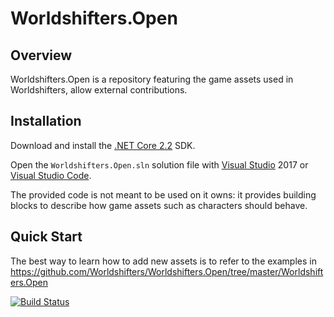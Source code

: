 Worldshifters.Open
==================

Overview
--------

Worldshifters.Open is a repository featuring the game assets used in Worldshifters, allow external contributions. 

Installation
------------

Download and install the [.NET Core 2.2](https://dotnet.microsoft.com/download) SDK.

Open the `Worldshifters.Open.sln` solution file with [Visual Studio](https://visualstudio.microsoft.com/vs/older-downloads/) 2017 or [Visual Studio Code](https://code.visualstudio.com/).

The provided code is not meant to be used on it owns: it provides building blocks to describe how game assets such as characters should behave.

Quick Start
-----------

The best way to learn how to add new assets is to refer to the examples in https://github.com/Worldshifters/Worldshifters.Open/tree/master/Worldshifters.Open


[![Build Status](https://travis-ci.com/Worldshifters/Worldshifters.Open.svg?branch=master)](https://travis-ci.com/Worldshifters/Worldshifters.Open)